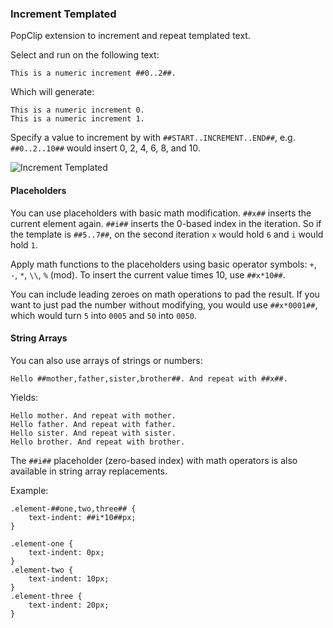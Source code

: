 ### Increment Templated

PopClip extension to increment and repeat templated text.

Select and run on the following text:

```
This is a numeric increment ##0..2##.
```
Which will generate:

```
This is a numeric increment 0.
This is a numeric increment 1.
```

Specify a value to increment by with `##START..INCREMENT..END##`, e.g. `##0..2..10##` would insert 0, 2, 4, 6, 8, and 10.

![Increment Templated](https://raw.githubusercontent.com/ttscoff/popclipextensions/master/increment.gif)

#### Placeholders

You can use placeholders with basic math modification. `##x##` inserts the current element again. `##i##` inserts the 0-based index in the iteration. So if the template is `##5..7##`, on the second iteration `x` would hold `6` and `i` would hold `1`.

Apply math functions to the placeholders using basic operator symbols: `+`, `-`, `*`, `\\`, `%` (mod). To insert the current value times 10, use `##x*10##`.

You can include leading zeroes on math operations to pad the result. If you want to just pad the number without modifying, you would use `##x*0001##`, which would turn `5` into `0005` and `50` into `0050`.


#### String Arrays

You can also use arrays of strings or numbers:

```
Hello ##mother,father,sister,brother##. And repeat with ##x##.
```

Yields:

```
Hello mother. And repeat with mother.
Hello father. And repeat with father.
Hello sister. And repeat with sister.
Hello brother. And repeat with brother.
```

The `##i##` placeholder (zero-based index) with math operators is also available in string array replacements.

Example:

```
.element-##one,two,three## {
    text-indent: ##i*10##px;
}
```

```
.element-one {
    text-indent: 0px;
}
.element-two {
    text-indent: 10px;
}
.element-three {
    text-indent: 20px;
}
```
